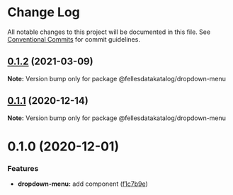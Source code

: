 # Change Log

All notable changes to this project will be documented in this file.
See [Conventional Commits](https://conventionalcommits.org) for commit guidelines.

## [0.1.2](https://github.com/fellesdatakatalog/fdk-kit/compare/@fellesdatakatalog/dropdown-menu@0.1.1...@fellesdatakatalog/dropdown-menu@0.1.2) (2021-03-09)

**Note:** Version bump only for package @fellesdatakatalog/dropdown-menu





## [0.1.1](https://github.com/fellesdatakatalog/fdk-kit/compare/@fellesdatakatalog/dropdown-menu@0.1.0...@fellesdatakatalog/dropdown-menu@0.1.1) (2020-12-14)

**Note:** Version bump only for package @fellesdatakatalog/dropdown-menu





# 0.1.0 (2020-12-01)


### Features

* **dropdown-menu:** add component ([f1c7b9e](https://github.com/fellesdatakatalog/fdk-kit/commit/f1c7b9ebc7e33a1495f7a2f3dfdc7a41e3bef608))
